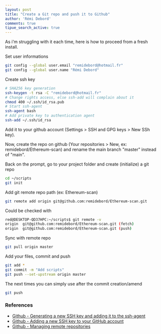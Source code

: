 ```yaml
---
layout: post
title: "Create a Git repo and push it to Github"
author: 'Rémi Debord'
comments: true
tipue_search_active: true
---
```

As i'm struggling with it each time, here is how to proceed from a fresh install.

Set user informations
```bash
git config --global user.email "remidebord@hotmail.fr"
git config --global user.name "Rémi Debord"
```

Create ssh key
```bash
# SHA256 key generation
ssh-keygen -t rsa -C "remidebord@hotmail.fr"
# Change rights access, else ssh-add will complain about it
chmod 400 ~/.ssh/id_rsa.pub
# Start ssh-agent
ssh-agent bash
# Add private key to authentication agent
ssh-add ~/.ssh/id_rsa
```
Add it to your github account (Settings > SSH and GPG keys > New SSh key).

Now, create the repo on github (Your repositories > New, ex: remidebord/Ethereum-scan) and rename the main branch "master" instead of "main".

Back on the prompt, go to your project folder and create (initialize) a git repo
```bash
cd ~/scripts
git init
```

Add git remote repo path (ex: Ethereum-scan)
```bash
git remote add origin git@github.com:remidebord/Ethereum-scan.git
```

Could be checked with
```bash
red@DESKTOP-QD37HPC:~/scripts$ git remote -v
origin  git@github.com:remidebord/Ethereum-scan.git (fetch)
origin  git@github.com:remidebord/Ethereum-scan.git (push)
``` 

Sync with remote repo
```bash
git pull origin master
``` 

Add your files, commit and push
```bash
git add *
git commit -m "Add scripts"
git push --set-upstream origin master
```
The next times you can simply use after the commit creation/amend
```bash
git push
```

### References
- [Github - Generating a new SSH key and adding it to the ssh-agent](https://docs.github.com/en/authentication/connecting-to-github-with-ssh/generating-a-new-ssh-key-and-adding-it-to-the-ssh-agent)
- [Github - Adding a new SSH key to your GitHub account](https://docs.github.com/en/authentication/connecting-to-github-with-ssh/adding-a-new-ssh-key-to-your-github-account)
- [Github - Managing remote repositories](https://docs.github.com/en/get-started/getting-started-with-git/managing-remote-repositories)
